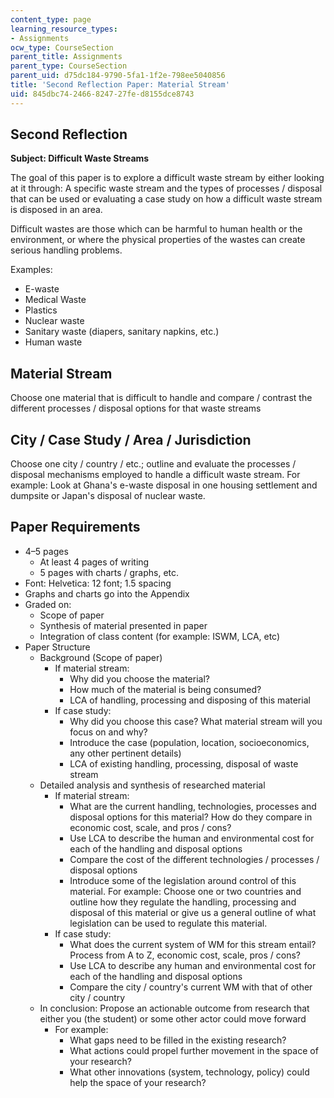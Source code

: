 ```yaml
---
content_type: page
learning_resource_types:
- Assignments
ocw_type: CourseSection
parent_title: Assignments
parent_type: CourseSection
parent_uid: d75dc184-9790-5fa1-1f2e-798ee5040856
title: 'Second Reflection Paper: Material Stream'
uid: 845dbc74-2466-8247-27fe-d8155dce8743
---
```


Second Reflection
-----------------

**Subject: Difficult Waste Streams**

The goal of this paper is to explore a difficult waste stream by either looking at it through: A specific waste stream and the types of processes / disposal that can be used or evaluating a case study on how a difficult waste stream is disposed in an area.

Difficult wastes are those which can be harmful to human health or the environment, or where the physical properties of the wastes can create serious handling problems.

Examples:

*   E-waste
*   Medical Waste
*   Plastics
*   Nuclear waste
*   Sanitary waste (diapers, sanitary napkins, etc.)
*   Human waste

Material Stream
---------------

Choose one material that is difficult to handle and compare / contrast the different processes / disposal options for that waste streams

City / Case Study / Area / Jurisdiction
---------------------------------------

Choose one city / country / etc.; outline and evaluate the processes / disposal mechanisms employed to handle a difficult waste stream. For example: Look at Ghana's e-waste disposal in one housing settlement and dumpsite or Japan's disposal of nuclear waste.

Paper Requirements
------------------

*   4–5 pages
    *   At least 4 pages of writing
    *   5 pages with charts / graphs, etc.
*   Font: Helvetica: 12 font; 1.5 spacing
*   Graphs and charts go into the Appendix
*   Graded on:
    *   Scope of paper
    *   Synthesis of material presented in paper
    *   Integration of class content (for example: ISWM, LCA, etc)
*   Paper Structure
    *   Background (Scope of paper)
        *   If material stream:
            *   Why did you choose the material?
            *   How much of the material is being consumed?
            *   LCA of handling, processing and disposing of this material
        *   If case study:
            *   Why did you choose this case? What material stream will you focus on and why?
            *   Introduce the case (population, location, socioeconomics, any other pertinent details)
            *   LCA of existing handling, processing, disposal of waste stream
    *   Detailed analysis and synthesis of researched material
        *   If material stream:
            *   What are the current handling, technologies, processes and disposal options for this material? How do they compare in economic cost, scale, and pros / cons?
            *   Use LCA to describe the human and environmental cost for each of the handling and disposal options
            *   Compare the cost of the different technologies / processes / disposal options
            *   Introduce some of the legislation around control of this material. For example: Choose one or two countries and outline how they regulate the handling, processing and disposal of this material or give us a general outline of what legislation can be used to regulate this material.
        *   If case study:
            *   What does the current system of WM for this stream entail? Process from A to Z, economic cost, scale, pros / cons?
            *   Use LCA to describe any human and environmental cost for each of the handling and disposal options
            *   Compare the city / country's current WM with that of other city / country
    *   In conclusion: Propose an actionable outcome from research that either you (the student) or some other actor could move forward
        *   For example:
            *   What gaps need to be filled in the existing research?
            *   What actions could propel further movement in the space of your research?
            *   What other innovations (system, technology, policy) could help the space of your research?